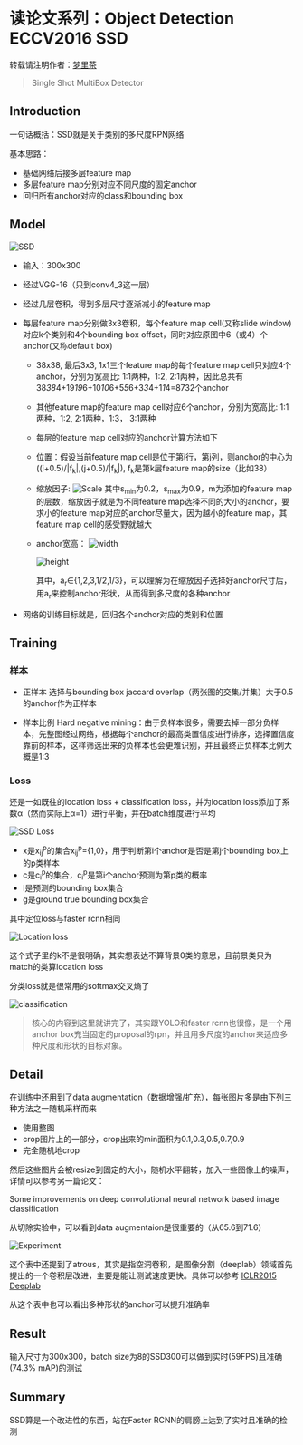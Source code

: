 # 读论文系列：Object Detection ECCV2016 SSD

转载请注明作者：[梦里茶](https://github.com/ahangchen)

> Single Shot MultiBox Detector

## Introduction
一句话概括：SSD就是关于类别的多尺度RPN网络

基本思路：
- 基础网络后接多层feature map
- 多层feature map分别对应不同尺度的固定anchor
- 回归所有anchor对应的class和bounding box


## Model
![SSD](https://upload-images.jianshu.io/upload_images/1828517-89fe5dc4d9d31d24.png?imageMogr2/auto-orient/strip%7CimageView2/2/w/1240)

- 输入：300x300
- 经过VGG-16（只到conv4_3这一层）
- 经过几层卷积，得到多层尺寸逐渐减小的feature map
- 每层feature map分别做3x3卷积，每个feature map cell(又称slide window)对应k个类别和4个bounding box offset，同时对应原图中6（或4）个anchor(又称default box)
  - 38x38, 最后3x3, 1x1三个feature map的每个feature map cell只对应4个anchor，分别为宽高比: 1:1两种，1:2, 2:1两种，因此总共有38*38*4+19*19*6+10*10*6+5*5*6+3*3*4+1*1*4=8732个anchor
  - 其他feature map的feature map cell对应6个anchor，分别为宽高比: 1:1两种，1:2, 2:1两种，1:3， 3:1两种
  - 每层的feature map cell对应的anchor计算方法如下
   -  位置：假设当前feature map cell是位于第i行，第j列，则anchor的中心为 ((i+0.5)/|f<sub>k</sub>|,(j+0.5)/|f<sub>k</sub>|), f<sub>k</sub>是第k层feature map的size（比如38）
    - 缩放因子: 
    ![Scale](https://upload-images.jianshu.io/upload_images/1828517-91ef6530e5dce4b2.png?imageMogr2/auto-orient/strip%7CimageView2/2/w/1240)
    其中s<sub>min</sub>为0.2，s<sub>max</sub>为0.9，m为添加的feature map的层数，缩放因子就是为不同feature map选择不同的大小的anchor，要求小的feature map对应的anchor尽量大，因为越小的feature map，其feature map cell的感受野就越大
  - anchor宽高：
    ![width](https://upload-images.jianshu.io/upload_images/1828517-ba128e30ed7637e3.png?imageMogr2/auto-orient/strip%7CimageView2/2/w/1240)

    ![height](https://upload-images.jianshu.io/upload_images/1828517-4898e977cc483570.png?imageMogr2/auto-orient/strip%7CimageView2/2/w/1240)
    
    其中，a<sub>r</sub>∈{1,2,3,1/2,1/3}，可以理解为在缩放因子选择好anchor尺寸后，用a<sub>r</sub>来控制anchor形状，从而得到多尺度的各种anchor

- 网络的训练目标就是，回归各个anchor对应的类别和位置

## Training
### 样本
- 正样本
选择与bounding box jaccard overlap（两张图的交集/并集）大于0.5的anchor作为正样本

- 样本比例
Hard negative mining：由于负样本很多，需要去掉一部分负样本，先整图经过网络，根据每个anchor的最高类置信度进行排序，选择置信度靠前的样本，这样筛选出来的负样本也会更难识别，并且最终正负样本比例大概是1:3

### Loss
还是一如既往的location loss + classification loss，并为location loss添加了系数α（然而实际上α=1）进行平衡，并在batch维度进行平均

![SSD Loss](https://upload-images.jianshu.io/upload_images/1828517-d6d2d65d71a11cb9.png?imageMogr2/auto-orient/strip%7CimageView2/2/w/1240)

- x是x<sub>ij</sub><sup>p</sup>的集合x<sub>ij</sub><sup>p</sup>={1,0}，用于判断第i个anchor是否是第j个bounding box上的p类样本
- c是c<sub>i</sub><sup>p</sup>的集合，c<sub>i</sub><sup>p</sup>是第i个anchor预测为第p类的概率
- l是预测的bounding box集合
- g是ground true bounding box集合

其中定位loss与faster rcnn相同

![Location loss](https://upload-images.jianshu.io/upload_images/1828517-85b5465531c2b9bb.png?imageMogr2/auto-orient/strip%7CimageView2/2/w/1240)

这个式子里的k不是很明确，其实想表达不算背景0类的意思，且前景类只为match的类算location loss

分类loss就是很常用的softmax交叉熵了

![classification](https://upload-images.jianshu.io/upload_images/1828517-5f9a84cd98dce905.png?imageMogr2/auto-orient/strip%7CimageView2/2/w/1240)

> 核心的内容到这里就讲完了，其实跟YOLO和faster rcnn也很像，是一个用anchor box充当固定的proposal的rpn，并且用多尺度的anchor来适应多种尺度和形状的目标对象。

## Detail
在训练中还用到了data augmentation（数据增强/扩充），每张图片多是由下列三种方法之一随机采样而来
- 使用整图
- crop图片上的一部分，crop出来的min面积为0.1,0.3,0.5,0.7,0.9
- 完全随机地crop

然后这些图片会被resize到固定的大小，随机水平翻转，加入一些图像上的噪声，详情可以参考另一篇论文：

Some improvements on deep convolutional neural network based image classification

从切除实验中，可以看到data augmentaion是很重要的（从65.6到71.6）

![Experiment](https://upload-images.jianshu.io/upload_images/1828517-3ddd324e48e37468.png?imageMogr2/auto-orient/strip%7CimageView2/2/w/1240)

这个表中还提到了atrous，其实是指空洞卷积，是图像分割（deeplab）领域首先提出的一个卷积层改进，主要是能让测试速度更快。具体可以参考 [ICLR2015 Deeplab](https://arxiv.org/pdf/1412.7062.pdf)

从这个表中也可以看出多种形状的anchor可以提升准确率

## Result
输入尺寸为300x300，batch size为8的SSD300可以做到实时(59FPS)且准确(74.3% mAP)的测试

## Summary
SSD算是一个改进性的东西，站在Faster RCNN的肩膀上达到了实时且准确的检测
